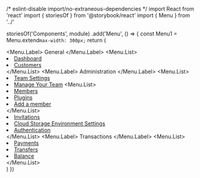 /* eslint-disable import/no-extraneous-dependencies */
import React from 'react'
import { storiesOf } from '@storybook/react'
import { Menu } from '../'


storiesOf('Components', module)
  .add('Menu', () => {
    const Menu1 = Menu.extend`
      max-width: 300px;
    `
    return (
      <div>
        <Menu1 >
          <Menu.Label>
            General
          </Menu.Label>
          <Menu.List>
            <li><a href="/">Dashboard</a></li>
            <li><a href="/">Customers</a></li>
          </Menu.List>
          <Menu.Label>
            Administration
          </Menu.Label>
          <Menu.List>
            <li><a href="/">Team Settings</a></li>
            <li>
              <a href="/" className="is-active">Manage Your Team</a>
              <Menu.List>
                <li><a href="/">Members</a></li>
                <li><a href="/">Plugins</a></li>
                <li><a href="/">Add a member</a></li>
              </Menu.List>
            </li>
            <li><a href="/">Invitations</a></li>
            <li><a href="/">Cloud Storage Environment Settings</a></li>
            <li><a href="/">Authentication</a></li>
          </Menu.List>
          <Menu.Label>
            Transactions
          </Menu.Label>
          <Menu.List>
            <li><a href="/">Payments</a></li>
            <li><a href="/">Transfers</a></li>
            <li><a href="/">Balance</a></li>
          </Menu.List>
        </Menu1>
      </div>
    )
  })
